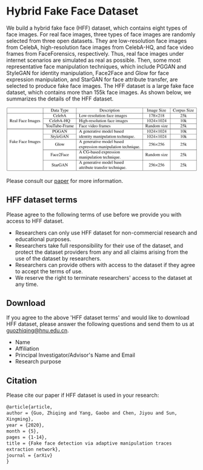 # Hybrid Fake Face Dataset 
We build a hybrid fake face (HFF) dataset, which contains eight types of face images. For real face images, three types of face images are randomly selected from three open datasets. They are low-resolution face images from CelebA, high-resolution face images from CelebA-HQ, and face video frames from FaceForensics, respectively. Thus, real face images under internet scenarios are simulated as real as possible. Then, some most representative face manipulation techniques, which include PGGAN and StyleGAN for identity manipulation, Face2Face and Glow for face expression manipulation, and StarGAN for face attribute transfer, are selected to produce fake face images. The HFF dataset is a large fake face dataset, which contains more than 155k face images. As shown below, we summarizes the details of the HFF dataset.

<img src="table.png" alt="demo" width="600"/>

Please consult our [paper](https://arxiv.org/abs/2005.04945) for more information.

## HFF dataset terms
Please agree to the following terms of use before we provide you with access to HFF dataset.
* Researchers can only use HFF dataset for non-commercial research and educational purposes.
* Researchers take full responsibility for their use of the dataset, and protect the dataset providers from any and all claims arising from the use of the dataset by researchers.
* Researchers can provide others with access to the dataset if they agree to accept the terms of use.
* We reserve the right to terminate researchers' access to the dataset at any time.

## Download
If you agree to the above 'HFF dataset terms' and would like to download HFF dataset, please answer the following questions and send them to us at [guozhiqing@hnu.edu.cn](mailto:guozhiqing@hnu.edu.cn).
* Name
* Affiliation
* Principal Investigator/Advisor's Name and Email
* Research purpose

## Citation
Please cite our paper if HFF dataset is used in your research:
```
@article{article,
author = {Guo, Zhiqing and Yang, Gaobo and Chen, Jiyou and Sun, Xingming},
year = {2020},
month = {5},
pages = {1-14},
title = {Fake face detection via adaptive manipulation traces extraction network},
journal = {arXiv}
}
```
